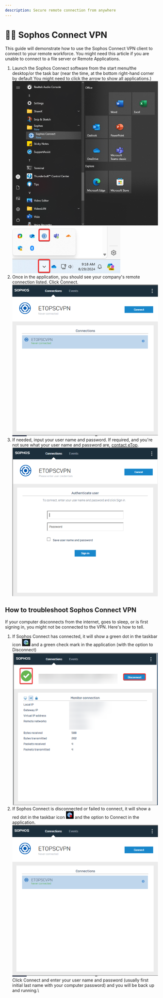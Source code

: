 ```yaml
---
description: Secure remote connection from anywhere
---
```


# 👩‍💻 Sophos Connect VPN

This guide will demonstrate how to use the Sophos Connect VPN client to connect to your remote workforce. You might need this article if you are unable to connect to a file server or Remote Applications.&#x20;

1. Launch the Sophos Connect software from the start menu/the desktop/or the task bar (near the time, at the bottom right-hand corner by default You might need to click the arrow to show all applications.)\
   ![](<../../../../.gitbook/assets/image (22).png>) ![](../../../../.gitbook/assets/image.png)
2. Once in the application, you should see your company's remote connection listed. Click Connect.\
   ![](<../../../../.gitbook/assets/image (23).png>)
3. If needed, input your user name and password. If required, and you're not sure what your user name and password are, [contact eTop](../../../welcome-to-working-with-etop/). \
   ![](<../../../../.gitbook/assets/image (24).png>)



## How to troubleshoot Sophos Connect VPN

If your computer disconnects from the internet, goes to sleep, or is first signing in, you might not be connected to the VPN. Here's how to tell.

1. If Sophos Connect has connected, it will show a green dot in the taskbar icon  ![](<../../../../.gitbook/assets/image (1).png>) and a green check mark in the application (with the option to Disconnect)\
   ![](<../../../../.gitbook/assets/image (2).png>)
2. If Sophos Connect is disconnected or failed to connect, it will show a red dot in the taskbar icon ![](<../../../../.gitbook/assets/image (3).png>) and the option to Connect in the application. \
   ![](<../../../../.gitbook/assets/image (4).png>)\
   Click Connect and enter your user name and password (usually first initial last name with your computer password) and you will be back up and running.\
